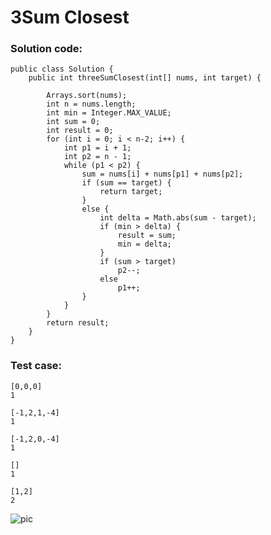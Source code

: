 # 3Sum Closest
### Solution code:
```
public class Solution {
    public int threeSumClosest(int[] nums, int target) {

        Arrays.sort(nums);
        int n = nums.length;
        int min = Integer.MAX_VALUE;
        int sum = 0;
        int result = 0;
        for (int i = 0; i < n-2; i++) {
            int p1 = i + 1;
            int p2 = n - 1;
            while (p1 < p2) {
                sum = nums[i] + nums[p1] + nums[p2];
                if (sum == target) {
                    return target;
                }
                else {
                    int delta = Math.abs(sum - target);
                    if (min > delta) {
                        result = sum;
                        min = delta;
                    }
                    if (sum > target)
                        p2--;
                    else
                        p1++;
                }
            }
        }
        return result;
    }
}
```

### Test case:
```
[0,0,0]
1
```
```
[-1,2,1,-4]
1
```
```
[-1,2,0,-4]
1
```
```
[]
1
```
```
[1,2]
2
```

![pic](https://github.com/hpnhxxwn/cs501/blob/master/week2/%E5%B1%8F%E5%B9%95%E5%BF%AB%E7%85%A7%202017-06-11%20%E4%B8%8B%E5%8D%8810.02.58.png?raw=true)

